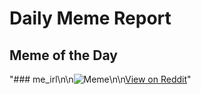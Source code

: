 # Daily Meme Report

## Meme of the Day
"### me_irl\n\n![Meme](https://i.redd.it/fsg0c50y6wld1.png)\n\n[View on Reddit](https://redd.it/1f5ac6u)"
